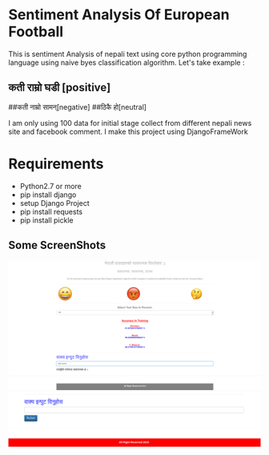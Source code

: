 # Sentiment Analysis Of European Football

This is sentiment Analysis of nepali text using core python programming language using naive byes classification algorithm.
Let's take example :
## कती राम्रो घडी [positive]
##कती नाम्रो सामन्[negative]
##ठिकै हो[neutral]  

I am only using 100 data for initial stage  collect from different nepali news site and facebook comment.
I make this project using DjangoFrameWork

# Requirements
* Python2.7 or more
* pip install django
* setup Django Project
* pip install  requests
* pip install  pickle

## Some ScreenShots
![Images](123.png)
![image2](1234.png)
